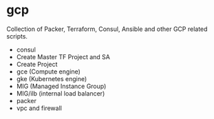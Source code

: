 # gcp
Collection of Packer, Terraform, Consul, Ansible and other GCP related scripts.

* consul
* Create Master TF Project and SA
* Create Project
* gce (Compute engine)
* gke (Kubernetes engine)
* MIG (Managed Instance Group)
* MIG/ilb (internal load balancer)
* packer
* vpc and firewall
